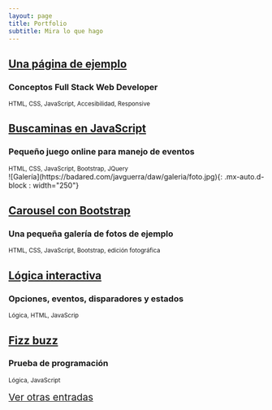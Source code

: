 ```yaml
---
layout: page
title: Portfolio
subtitle: Mira lo que hago
---
```

<div class="text-center">

<article class="post-preview">
    <h2 class="post-title"><a href="{% post_url 2022-04-23-pagina-de-ejemplo %}">Una página de ejemplo</a></h2>
    <h3 class="post-subtitle">Conceptos Full Stack Web Developer</h3>
    <small>HTML, CSS, JavaScript, Accesibilidad, Responsive</small>
</article>

<article class="post-preview">
    <h2 class="post-title"><a href="{% post_url 2022-04-28-buscaminas %}">Buscaminas en JavaScript</a></h2>
    <h3 class="post-subtitle">Pequeño juego online para manejo de eventos</h3>
    <small>HTML, CSS, JavaScript, Bootstrap, JQuery</small> 
</article>

<article class="post-preview">
    ![Galería](https://badared.com/javguerra/daw/galeria/foto.jpg){: .mx-auto.d-block : width="250"}
    <h2 class="post-title"><a href="{% post_url 2022-04-29-galeria-carousel %}">Carousel con Bootstrap</a></h2>
    <h3 class="post-subtitle">Una pequeña galería de fotos de ejemplo</h3>
    <small>HTML, CSS, JavaScript, Bootstrap, edición fotográfica</small>
</article>

<article class="post-preview">
    <h2 class="post-title"><a href="{% post_url 2022-04-30-logica-interactiva %}">Lógica interactiva</a></h2>
    <h3 class="post-subtitle">Opciones, eventos, disparadores y estados</h3>
    <small>Lógica, HTML, JavaScrip</small>
</article>

<article class="post-preview">
    <h2 class="post-title"><a href="{% post_url 2022-04-22-fizzbuzz %}">Fizz buzz</a></h2>
    <h3 class="post-subtitle">Prueba de programación</h3>
    <small>Lógica, JavaScript</small>
</article>

<a href="{% link index.html %}" class="mt-5 btn btn-info text-uppercase"
style="font-family:font-family:'Open Sans', 'Helvetica Neue', Helvetica, Arial, sans-serif !important;font-size: 1.2rem;">Ver otras entradas</a>

</div>



